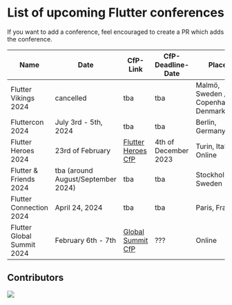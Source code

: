 # List of upcoming Flutter conferences

If you want to add a conference, feel encouraged to create a PR which adds the conference.


| Name                       | Date                               | CfP-Link                                                                                                                 | CfP-Deadline-Date    | Place                               |
| -------------------------- | ---------------------------------- | ------------------------------------------------------------------------------------------------------------------------ | -------------------- | ----------------------------------- |
| Flutter Vikings 2024       | cancelled                          | tba                                                                                                                      | tba                  | Malmö, Sweden / Copenhagen, Denmark |
| Fluttercon 2024            | July 3rd - 5th, 2024               | tba                                                                                                                      | tba                  | Berlin, Germany                     |
| Flutter Heroes 2024        | 23rd of February                   | [Flutter Heroes CfP](https://papers.synesthesia.it/flutter-heroes-2024/cfp)                                              | 4th of December 2023 | Turin, Italy & Online               |
| Flutter & Friends 2024     | tba (around August/September 2024) | tba                                                                                                                      | tba                  | Stockholm, Sweden                   |
| Flutter Connection 2024    | April 24, 2024                     | tba                                                                                                                      | tba                  | Paris, France                       |
| Flutter Global Summit 2024 | February 6th - 7th                 | [Global Summit CfP](https://docs.google.com/forms/d/e/1FAIpQLScbZEiHXQRRjebkPQM87cisJdkibaD2qd3nRdMiADmP5129Ww/viewform) | ???                  | Online                              |


## Contributors

<a href="https://github.com/m-theis/flutter_conferences/graphs/contributors">
  <img src="https://contrib.rocks/image?repo=m-theis/flutter_conferences" />
</a>
